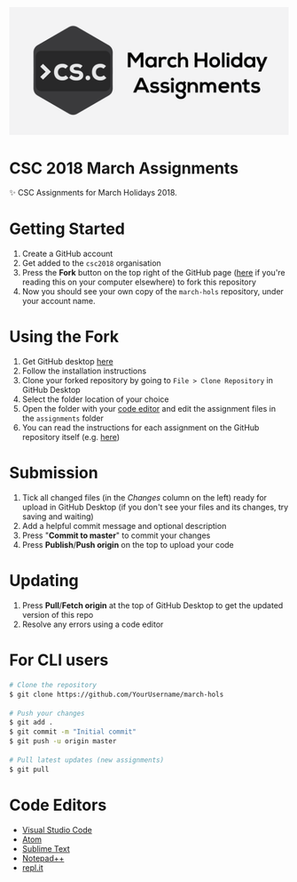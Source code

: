 ![Banner](banner.png)

# CSC 2018 March Assignments

✨ CSC Assignments for March Holidays 2018.

# Getting Started

1. Create a GitHub account
2. Get added to the `csc2018` organisation
3. Press the **Fork** button on the top right of the GitHub page ([here]([here](https://github.com/csc2018/march-hols)) if you're reading this on your computer elsewhere) to fork this repository
4. Now you should see your own copy of the `march-hols` repository, under your account name.

# Using the Fork

1. Get GitHub desktop [here](https://desktop.github.com/)
2. Follow the installation instructions
3. Clone your forked repository by going to `File > Clone Repository` in GitHub Desktop
4. Select the folder location of your choice
5. Open the folder with your [code editor](https://github.com/csc2018/march-hols#code-editors) and edit the assignment files in the `assignments` folder
6. You can read the instructions for each assignment on the GitHub repository itself (e.g. [here](https://github.com/csc2018/march-hols/blob/master/assignments/01-introduction/readme.md))
 
# Submission

1. Tick all changed files (in the *Changes* column on the left) ready for upload in GitHub Desktop (if you don't see your files and its changes, try saving and waiting)
2. Add a helpful commit message and optional description
3. Press "**Commit to master**" to commit your changes
4. Press **Publish**/**Push origin** on the top to upload your code

# Updating

1. Press **Pull**/**Fetch origin** at the top of GitHub Desktop to get the updated version of this repo
2. Resolve any errors using a code editor

# For CLI users

```bash
# Clone the repository
$ git clone https://github.com/YourUsername/march-hols

# Push your changes
$ git add .
$ git commit -m "Initial commit"
$ git push -u origin master

# Pull latest updates (new assignments)
$ git pull
```

# Code Editors
* [Visual Studio Code](https://code.visualstudio.com/)
* [Atom](https://atom.io)
* [Sublime Text](https://www.sublimetext.com/)
* [Notepad++](https://notepad-plus-plus.org/)
* [repl.it](https://repl.it)
